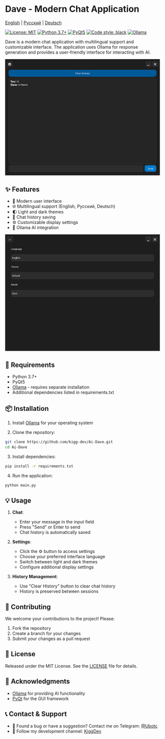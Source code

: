 # Dave - Modern Chat Application

[English](README.md) | [Русский](README.ru.md) | [Deutsch](README.de.md)

[![License: MIT](https://img.shields.io/badge/License-MIT-yellow.svg)](https://opensource.org/licenses/MIT)
[![Python 3.7+](https://img.shields.io/badge/python-3.7+-blue.svg)](https://www.python.org/downloads/)
[![PyQt5](https://img.shields.io/badge/GUI-PyQt5-green.svg)](https://pypi.org/project/PyQt5/)
[![Code style: black](https://img.shields.io/badge/code%20style-black-000000.svg)](https://github.com/psf/black)
[![Ollama](https://img.shields.io/badge/AI-Ollama-red.svg)](https://ollama.com)

Dave is a modern chat application with multilingual support and customizable interface. The application uses Ollama for response generation and provides a user-friendly interface for interacting with AI.

![Chat Interface](img/chat.png)

## ✨ Features

- 🎨 Modern user interface
- 🌐 Multilingual support (English, Русский, Deutsch)
- 🌓 Light and dark themes
- 💾 Chat history saving
- ⚙️ Customizable display settings
- 🤖 Ollama AI integration

![Settings](img/settings.png)

## 🚀 Requirements

- Python 3.7+
- PyQt5
- [Ollama](https://ollama.com/download) - requires separate installation
- Additional dependencies listed in requirements.txt

## 📦 Installation

1. Install [Ollama](https://ollama.com/download) for your operating system

2. Clone the repository:
```bash
git clone https://github.com/kigg-dev/Ai-Dave.git
cd Ai-Dave
```

3. Install dependencies:
```bash
pip install -r requirements.txt
```

4. Run the application:
```bash
python main.py
```

## 💡 Usage

1. **Chat**:
   - Enter your message in the input field
   - Press "Send" or Enter to send
   - Chat history is automatically saved

2. **Settings**:
   - Click the ⚙️ button to access settings
   - Choose your preferred interface language
   - Switch between light and dark themes
   - Configure additional display settings

3. **History Management**:
   - Use "Clear History" button to clear chat history
   - History is preserved between sessions

## 🤝 Contributing

We welcome your contributions to the project! Please:

1. Fork the repository
2. Create a branch for your changes
3. Submit your changes as a pull request

## 📝 License

Released under the MIT License. See the [LICENSE](LICENSE) file for details.

## 🙏 Acknowledgments

- [Ollama](https://ollama.com) for providing AI functionality
- [PyQt](https://riverbankcomputing.com/software/pyqt/) for the GUI framework

## 📞 Contact & Support

- 🐛 Found a bug or have a suggestion? Contact me on Telegram: [@Ubotc](https://t.me/Ubotc)
- 📢 Follow my development channel: [KiggDev](https://t.me/KiggDev)
